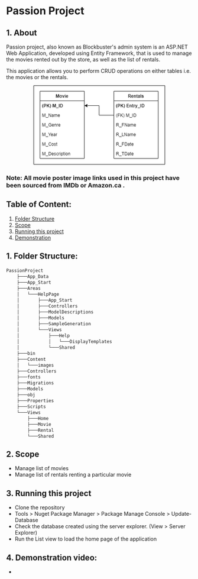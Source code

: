# **Passion Project**

## **1. About**
Passion project, also known as Blockbuster's admin system is an ASP.NET Web Application, developed using Entity Framework, that is used to manage the movies rented out by the store, as well as the list of rentals. 

This application allows you to perform CRUD operations on either tables i.e. the movies or the rentals.

<p align="center">
    <img src = "PassionProject/Content/images/MovieERD.png">
</p>

### **Note**: All movie poster image links used in this project have been sourced from IMDb or Amazon.ca .

## **Table of Content:**
1. <a href="#fs">Folder Structure</a>
2. <a href="#scope">Scope</a>
3. <a href="#rts">Running this project</a>
4. <a href="#demo">Demonstration</a>

## 1. <a name="fs">**Folder Structure:**</a>
```
PassionProject
    ├───App_Data
    ├───App_Start
    ├───Areas
    │   └───HelpPage
    │       ├───App_Start
    │       ├───Controllers
    │       ├───ModelDescriptions
    │       ├───Models
    │       ├───SampleGeneration
    │       └───Views
    │           ├───Help
    │           │   └───DisplayTemplates
    │           └───Shared
    ├───bin
    ├───Content
    │   └───images
    ├───Controllers
    ├───fonts
    ├───Migrations
    ├───Models
    ├───obj
    ├───Properties
    ├───Scripts
    └───Views
        ├───Home
        ├───Movie
        ├───Rental
        └───Shared
```

## 2. <a name="scope">**Scope**</a>
*   Manage list of movies
*   Manage list of rentals renting a particular movie

## 3. <a name="rtp">**Running this project**</a>
*  Clone the repository
*  Tools > Nuget Package Manager > Package Manage Console > Update-Database
*  Check the database created using the server explorer. (View > Server Explorer)
* Run the <a hrerf="https://github.com/jendcruz22/PassionProject/blob/main/PassionProject/Views/Movie/List.cshtml">List view</a> to load the home page of the application

## 4. <a name="demo">**Demonstration video:**</a>
*  
